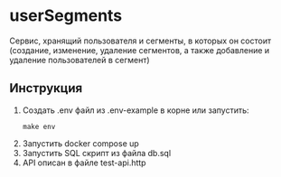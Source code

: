 # userSegments

Сервис, хранящий пользователя и сегменты, в которых он состоит (создание, изменение, удаление сегментов, а также добавление и удаление пользователей в сегмент)

## Инструкция
1) Создать .env файл из .env-example в корне или запустить:
    ```shell
    make env
    ```
2) Запустить docker compose up
3) Запустить SQL скрипт из файла db.sql
4) API описан в файле test-api.http
